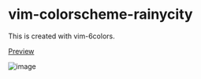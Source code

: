 # vim-colorscheme-rainycity

This is created with vim-6colors.

[Preview](https://utubo.github.io/vim-6colors/?c=0sa307k30Pa80bO30du40ba8031301O304F30bu30ba801O30k140ea80ba901k901u901E30c73l304e307s3Q30865076401v602d501j5v501v501v4730l7501y409y301k3y304y37302y3037601e601l5_n0-2d3037_n1-525456_n2-9d9e93-c3c3b4-e9e8d6_b1-324345_b2-3d6b62_b3-427f70_b4-48937f_b9g1-2f4b49_g5826d_g3-389d4-3bb991_g9y1-4dy2-76e_y3-8aa784-a2c594_y9rf3d42_r2-945858_r3-b63_r4-d9746f_r9b0-2d3037_gyrn36_n1-240_n23-254-187_bb2-66_b34-72_b9gg23gy2-65_y3-108_y4-151_y9r8_r2-95_r367_rb06_gyr&n=rainycity&a=utubo)

![image](https://user-images.githubusercontent.com/6848636/134932485-06d337a2-db3b-43db-a19a-480df17dbfef.png)

